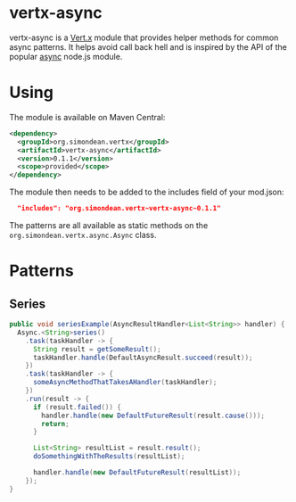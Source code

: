 # vertx-async

vertx-async is a [Vert.x](http://vertx.io/) module that provides helper methods for common async patterns.
It helps avoid call back hell and is inspired by the API of the popular [async](https://www.npmjs.com/package/async)
node.js module.

# Using

The module is available on Maven Central:

``` xml
<dependency>
  <groupId>org.simondean.vertx</groupId>
  <artifactId>vertx-async</artifactId>
  <version>0.1.1</version>
  <scope>provided</scope>
</dependency>
```

The module then needs to be added to the includes field of your mod.json:

``` json
  "includes": "org.simondean.vertx~vertx-async~0.1.1"
```

The patterns are all available as static methods on the `org.simondean.vertx.async.Async` class.

# Patterns

## Series

``` java
public void seriesExample(AsyncResultHandler<List<String>> handler) {
  Async.<String>series()
    .task(taskHandler -> {
      String result = getSomeResult();
      taskHandler.handle(DefaultAsyncResult.succeed(result));
    })
    .task(taskHandler -> {
      someAsyncMethodThatTakesAHandler(taskHandler);
    })
    .run(result -> {
      if (result.failed()) {
        handler.handle(new DefaultFutureResult(result.cause()));
        return;
      }

      List<String> resultList = result.result();
      doSomethingWithTheResults(resultList);

      handler.handle(new DefaultFutureResult(resultList));
    });
}
```
